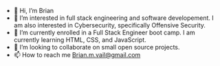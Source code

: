 - 👋 Hi, I’m Brian
- 👀 I’m interested in full stack engineering and software developement. I am also interested in Cybersecurity, specifically Offensive Security.
- 🌱 I’m currently enrolled in a Full Stack Engineer boot camp. I am currently learning HTML, CSS, and JavaScript.
- 💞️ I’m looking to collaborate on small open source projects.
- 📫 How to reach me Brian.m.vail@gmail.com

<!---
cowboybrian/cowboybrian is a ✨ special ✨ repository because its `README.md` (this file) appears on your GitHub profile.
You can click the Preview link to take a look at your changes.
--->
